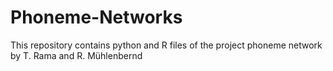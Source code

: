 # Phoneme-Networks

This repository contains python and R files of the project phoneme network by T. Rama and R. Mühlenbernd
